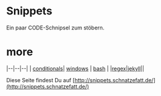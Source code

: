 
# Snippets

Ein paar CODE-Schnipsel zum stöbern.

# more

|--|--|--|
| [conditionals](./Conditionals.html)| [windows](./windows.html) | [bash](./bash.html) |
|[regex](./regex.html)|[jekyll](./jekyll.html)||


Diese Seite findest Du auf [http://snippets.schnatzefatt.de/](http://snippets.schnatzefatt.de/)
